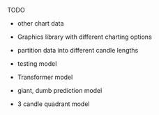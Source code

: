 TODO 

- other chart data



- Graphics library with different charting options
- partition data into different candle lengths
- testing model 

- Transformer model
- giant, dumb prediction model 
- 3 candle quadrant model